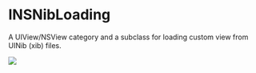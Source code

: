 # INSNibLoading

A UIView/NSView category and a subclass for loading custom view from UINib (xib) files.

[![](https://raw.github.com/inspace-io/INSNibLoading/master/Screens/screen1.png)](https://raw.github.com/inspace-io/INSNibLoading/master/Screens/screen1.png)